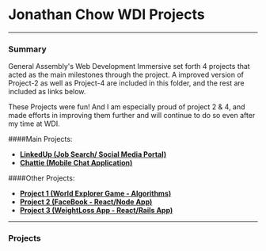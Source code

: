 # Jonathan Chow WDI Projects

---

### Summary
General Assembly's Web Development Immersive set forth 4 projects that acted as the main milestones through the project. A improved version of Project-2 as well as Project-4 are included in this folder, and the rest are included as links below.

These Projects were fun! And I am especially proud of project 2 & 4, and made efforts in improving them further and will continue to do so even after my time at WDI.

####Main Projects:
* **[LinkedUp (Job Search/ Social Media Portal)](https://github.com/john-97/wdi-17/tree/master/project-2)**
* **[Chattie (Mobile Chat Application)](https://github.com/john-97/wdi-17/tree/master/project-4)**

####Other Projects:
* **[Project 1 (World Explorer Game - Algorithms)](https://jonathanchowjh.com)**
* **[Project 2 (FaceBook - React/Node App)](https://jonathanchowjh.com)**
* **[Project 3 (WeightLoss App - React/Rails App)](https://jonathanchowjh.com)**

---

### Projects

